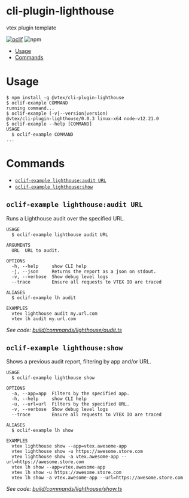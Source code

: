 cli-plugin-lighthouse
===================

vtex plugin template

[![oclif](https://img.shields.io/badge/cli-oclif-brightgreen.svg)](https://oclif.io)
![npm](https://img.shields.io/npm/v/@vtex/cli-plugin-lighthouse)

<!-- toc -->
* [Usage](#usage)
* [Commands](#commands)
<!-- tocstop -->
# Usage
<!-- usage -->
```sh-session
$ npm install -g @vtex/cli-plugin-lighthouse
$ oclif-example COMMAND
running command...
$ oclif-example (-v|--version|version)
@vtex/cli-plugin-lighthouse/0.0.3 linux-x64 node-v12.21.0
$ oclif-example --help [COMMAND]
USAGE
  $ oclif-example COMMAND
...
```
<!-- usagestop -->
# Commands
<!-- commands -->
* [`oclif-example lighthouse:audit URL`](#oclif-example-lighthouseaudit-url)
* [`oclif-example lighthouse:show`](#oclif-example-lighthouseshow)

## `oclif-example lighthouse:audit URL`

Runs a Lighthouse audit over the specified URL.

```
USAGE
  $ oclif-example lighthouse audit URL

ARGUMENTS
  URL  URL to audit.

OPTIONS
  -h, --help     show CLI help
  -j, --json     Returns the report as a json on stdout.
  -v, --verbose  Show debug level logs
  --trace        Ensure all requests to VTEX IO are traced

ALIASES
  $ oclif-example lh audit

EXAMPLES
  vtex lighthouse audit my.url.com
  vtex lh audit my.url.com
```

_See code: [build/commands/lighthouse/audit.ts](https://github.com/vtex/cli-plugin-lighthouse/blob/v0.0.3/build/commands/lighthouse/audit.ts)_

## `oclif-example lighthouse:show`

Shows a previous audit report, filtering by app and/or URL.

```
USAGE
  $ oclif-example lighthouse show

OPTIONS
  -a, --app=app  Filters by the specified app.
  -h, --help     show CLI help
  -u, --url=url  Filters by the specified URL.
  -v, --verbose  Show debug level logs
  --trace        Ensure all requests to VTEX IO are traced

ALIASES
  $ oclif-example lh show

EXAMPLES
  vtex lighthouse show --app=vtex.awesome-app
  vtex lighthouse show -u https://awesome.store.com
  vtex lighthouse show -a vtex.awesome-app --url=https://awesome.store.com
  vtex lh show --app=vtex.awesome-app
  vtex lh show -u https://awesome.store.com
  vtex lh show -a vtex.awesome-app --url=https://awesome.store.com
```

_See code: [build/commands/lighthouse/show.ts](https://github.com/vtex/cli-plugin-lighthouse/blob/v0.0.3/build/commands/lighthouse/show.ts)_
<!-- commandsstop -->
